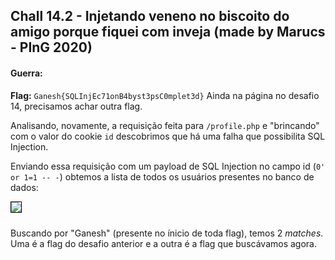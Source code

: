 ## Chall 14.2 - Injetando veneno no biscoito do amigo porque fiquei com inveja (made by Marucs - PInG 2020)
#### Guerra:
**Flag:** `Ganesh{SQLInjEc71onB4byst3psC0mplet3d}`
Ainda na página no desafio 14, precisamos achar outra flag.

Analisando, novamente, a requisição feita para `/profile.php` e "brincando" com o valor do cookie `id` descobrimos que há uma falha que possibilita SQL Injection.

Enviando essa requisição com um payload de SQL Injection no campo id (`0' or 1=1 -- -`) obtemos a lista de todos os usuários presentes no banco de dados:

<img style='border: 1px solid black; margin: 0 0 10px' src='https://i.imgur.com/fiNLntW.png' />

Buscando por "Ganesh" (presente no ínicio de toda flag), temos 2 _matches_. Uma é a flag do desafio anterior e a outra é a flag que buscávamos agora.